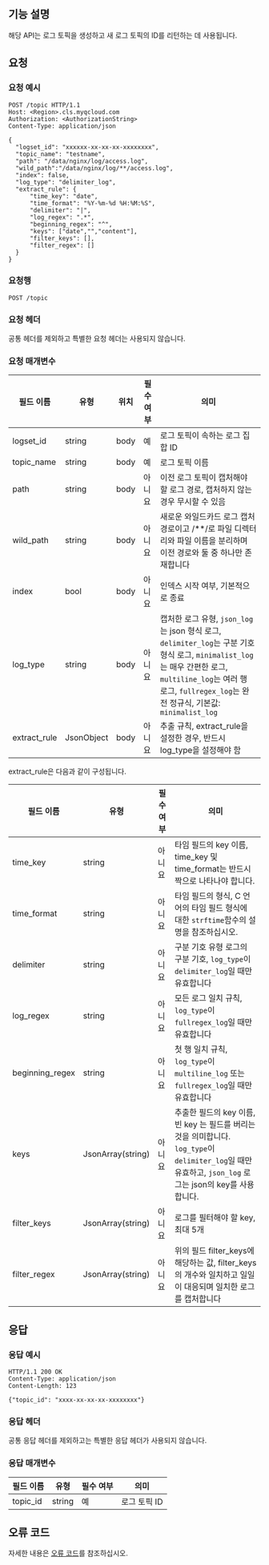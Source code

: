 ## 기능 설명

해당 API는 로그 토픽을 생성하고 새 로그 토픽의 ID를 리턴하는 데 사용됩니다.

## 요청

### 요청 예시

```
POST /topic HTTP/1.1
Host: <Region>.cls.myqcloud.com
Authorization: <AuthorizationString>
Content-Type: application/json

{
  "logset_id": "xxxxxx-xx-xx-xx-xxxxxxxx",
  "topic_name": "testname",
  "path": "/data/nginx/log/access.log",
  "wild_path":"/data/nginx/log/**/access.log",
  "index": false,
  "log_type": "delimiter_log",
  "extract_rule": {
      "time_key": "date",
      "time_format": "%Y-%m-%d %H:%M:%S",
      "delimiter": "|",
      "log_regex": ".*",
      "beginning_regex": "^",
      "keys": ["date","","content"],
      "filter_keys": [],
      "filter_regex": []
  }
}
```

### 요청행

```
POST /topic
```

### 요청 헤더

공통 헤더를 제외하고 특별한 요청 헤더는 사용되지 않습니다.

### 요청 매개변수

| 필드 이름       | 유형       | 위치 | 필수 여부 | 의미                                                         |
| ------------ | ---------- | ---- | ---- | ------------------------------------------------------------ |
| logset_id    | string     | body | 예   | 로그 토픽이 속하는 로그 집합 ID                                    |
| topic_name   | string     | body | 예   | 로그 토픽 이름                                               |
| path         | string     | body | 아니요   | 이전 로그 토픽이 캡처해야 할 로그 경로, 캡처하지 않는 경우 무시할 수 있음                   |
| wild_path    | string     | body | 아니요   | 새로운 와일드카드 로그 캡처 경로이고 /\*\*/로 파일 디렉터리와 파일 이름을 분리하며 이전 경로와 둘 중 하나만 존재합니다 |
| index        | bool       | body | 아니요   | 인덱스 시작 여부, 기본적으로 종료                                        |
| log_type     | string     | body | 아니요   | 캡처한 로그 유형, `json_log`는 json 형식 로그, `delimiter_log`는 구분 기호 형식 로그, `minimalist_log`는 매우 간편한 로그, `multiline_log`는 여러 행 로그, `fullregex_log`는 완전 정규식, 기본값: `minimalist_log` |
| extract_rule | JsonObject | body | 아니요   | 추출 규칙, extract_rule을 설정한 경우, 반드시 log_type을 설정해야 함       |

extract_rule은 다음과 같이 구성됩니다.

| 필드 이름          | 유형              | 필수 여부 | 의미                                                         |
| --------------- | ----------------- | -------- | ------------------------------------------------------------ |
| time_key        | string            | 아니요       | 타임 필드의 key 이름, time_key 및 time_format는 반드시 짝으로 나타나야 합니다.         |
| time_format     | string             | 아니요       | 타임 필드의 형식, C 언어의 타임 필드 형식에 대한 `strftime`함수의 설명을 참조하십시오.  |
| delimiter       | string            | 아니요       | 구분 기호 유형 로그의 구분 기호, `log_type`이 `delimiter_log`일 때만 유효합니다 |
| log_regex       | string            | 아니요       | 모든 로그 일치 규칙, `log_type`이 `fullregex_log`일 때만 유효합니다      |
| beginning_regex | string            | 아니요       | 첫 행 일치 규칙, `log_type`이 `multiline_log` 또는 `fullregex_log`일 때만 유효합니다 |
| keys            | JsonArray(string) | 아니요       | 추출한 필드의 key 이름, 빈 key 는 필드를 버리는 것을 의미합니다. `log_type`이 `delimiter_log`일 때만 유효하고, `json_log` 로그는 json의 key를 사용합니다. |
| filter_keys     | JsonArray(string) | 아니요       | 로그를 필터해야 할 key, 최대 5개                                   |
| filter_regex    | JsonArray(string) | 아니요       | 위의 필드 filter_keys에 해당하는 값, filter_keys의 개수와 일치하고 일일이 대응되며 일치한 로그를 캡처합니다 |

## 응답

### 응답 예시

```
HTTP/1.1 200 OK
Content-Type: application/json
Content-Length: 123

{"topic_id": "xxxx-xx-xx-xx-xxxxxxxx"}
```

### 응답 헤더

공통 응답 헤더를 제외하고는 특별한 응답 헤더가 사용되지 않습니다.

### 응답 매개변수

| 필드 이름   | 유형   | 필수 여부 | 의미          |
| -------- | ------ | ---- | ------------- |
| topic_id | string | 예   | 로그 토픽 ID |

## 오류 코드

자세한 내용은 [오류 코드](https://cloud.tencent.com/document/product/614/12402)를 참조하십시오.

